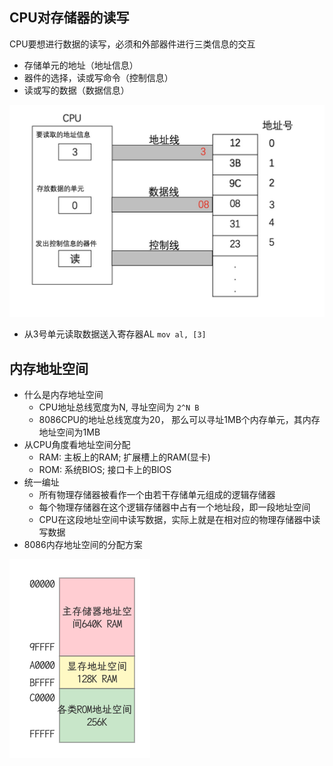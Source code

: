 ## CPU对存储器的读写

CPU要想进行数据的读写，必须和外部器件进行三类信息的交互

- 存储单元的地址（地址信息）
- 器件的选择，读或写命令（控制信息）
- 读或写的数据（数据信息）

![](./images/CPU读取数据.jpg)

- 从3号单元读取数据送入寄存器AL `mov al, [3]`

## 内存地址空间

- 什么是内存地址空间
  - CPU地址总线宽度为N, 寻址空间为 `2^N B`
  - 8086CPU的地址总线宽度为20， 那么可以寻址1MB个内存单元，其内存地址空间为1MB
- 从CPU角度看地址空间分配
  - RAM: 主板上的RAM; 扩展槽上的RAM(显卡)
  - ROM: 系统BIOS; 接口卡上的BIOS
- 统一编址
  - 所有物理存储器被看作一个由若干存储单元组成的逻辑存储器
  - 每个物理存储器在这个逻辑存储器中占有一个地址段，即一段地址空间
  - CPU在这段地址空间中读写数据，实际上就是在相对应的物理存储器中读写数据
- 8086内存地址空间的分配方案

![](./images/8086内存地址分配.png)